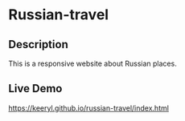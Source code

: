# Russian-travel

## Description

This is a responsive website about Russian places.

##  Live Demo

https://keeryl.github.io/russian-travel/index.html
